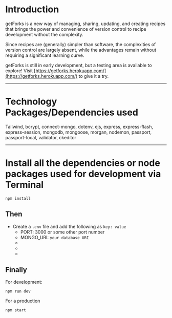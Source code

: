 # Introduction

getForks is a new way of managing, sharing, updating, and creating recipes that brings the power and convenience of version control to recipe development without the complexity.

Since recipes are (generally) simpler than software, the complexities of version control are largely absent, while the advantages remain without requiring a significant learning curve.

getForks is still in early development, but a testing area is available to explore! Visit [https://getforks.herokuapp.com/](https://getforks.herokuapp.com/) to give it a try.


---

# Technology Packages/Dependencies used 

Tailwind, bcrypt, connect-mongo, dotenv, ejs, express, express-flash, express-session, mongodb, mongoose, morgan, nodemon, passport, passport-local, validator, ckeditor

---

# Install all the dependencies or node packages used for development via Terminal

```
npm install
``` 

## Then

- Create a `.env` file and add the following as `key: value` 
  - PORT: 3000 or some other port number
  - MONGO_URI: `your database URI` 
  - 
  -
  -
 
## Finally

For development:
 ```
npm run dev
 ```
 
For a production
 
```
npm start
```


